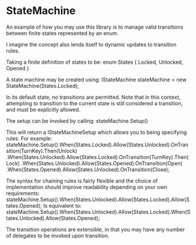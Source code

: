 StateMachine
============

An example of how you may use this library is to manage valid transitions between finite states represented by an enum. 

I imagine the concept also lends itself to dynamic updates to transition rules.

Taking a finite definition of states to be:
enum States { Locked, Unlocked, Opened }

A state machine may be created using:
IStateMachine<States> stateMachine = new StateMachine<States>(States.Locked);

In its default state, no transitions are permitted. Note that in this context, attempting to transition to the current state is still considered a transition, and must be explicitly allowed.

The setup can be invoked by calling:
stateMachine.Setup()

This will return a IStateMachineSetup<T> which allows you to being specifying rules. For example:
stateMachine.Setup().When(States.Locked).Allow(States.Unlocked).OnTransition(TurnKey).Then(Unlock)
.When(States.Unlocked).Allow(States.Locked).OnTransition(TurnKey).Then(Lock)
.When(States.Unlocked).Allow(States.Opened).OnTransition(Open)
.When(States.Opened).Allow(States.Unlocked).OnTransition(Close);

The syntax for chaining rules is fairly flexible and the choice of implementation should improve readability depending on your own requirements:
stateMachine.Setup().When(States.Unlocked).Allow(States.Locked).Allow(States.Opened);
Is equivalent to:
stateMachine.Setup().When(States.Unlocked).Allow(States.Locked).When(States.Unlocked).Allow(States.Opened);

The transition operations are extensible, in that you may have any number of delegates to be invoked upon transition.

